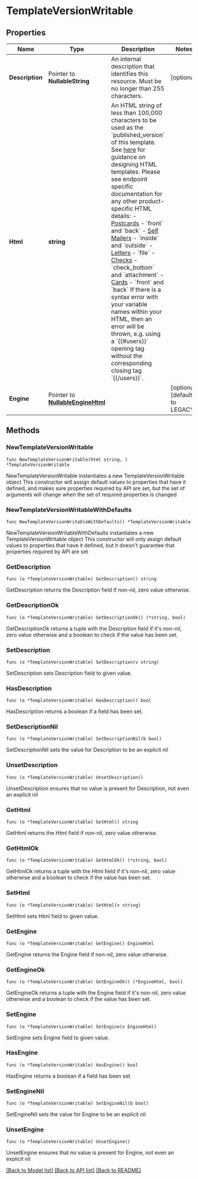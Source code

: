 # TemplateVersionWritable

## Properties

Name | Type | Description | Notes
------------ | ------------- | ------------- | -------------
**Description** | Pointer to **NullableString** | An internal description that identifies this resource. Must be no longer than 255 characters.  | [optional] 
**Html** | **string** | An HTML string of less than 100,000 characters to be used as the &#x60;published_version&#x60; of this template. See [here](#section/HTML-Examples) for guidance on designing HTML templates. Please see endpoint specific documentation for any other product-specific HTML details: - [Postcards](https://docs.lob.com/#tag/Postcards/operation/postcard_create) - &#x60;front&#x60; and &#x60;back&#x60; - [Self Mailers](https://docs.lob.com/#tag/Self-Mailers/operation/self_mailer_create) - &#x60;inside&#x60; and &#x60;outside&#x60; - [Letters](https://docs.lob.com/#tag/Letters/operation/letter_create) - &#x60;file&#x60; - [Checks](https://docs.lob.com/#tag/Checks/operation/check_create) - &#x60;check_bottom&#x60; and &#x60;attachment&#x60; - [Cards](https://docs.lob.com/#tag/Cards/operation/card_create) - &#x60;front&#x60; and &#x60;back&#x60;  If there is a syntax error with your variable names within your HTML, then an error will be thrown, e.g. using a &#x60;{{#users}}&#x60; opening tag without the corresponding closing tag &#x60;{{/users}}&#x60;.  | 
**Engine** | Pointer to [**NullableEngineHtml**](EngineHtml.md) |  | [optional] [default to LEGACY]

## Methods

### NewTemplateVersionWritable

`func NewTemplateVersionWritable(html string, ) *TemplateVersionWritable`

NewTemplateVersionWritable instantiates a new TemplateVersionWritable object
This constructor will assign default values to properties that have it defined,
and makes sure properties required by API are set, but the set of arguments
will change when the set of required properties is changed

### NewTemplateVersionWritableWithDefaults

`func NewTemplateVersionWritableWithDefaults() *TemplateVersionWritable`

NewTemplateVersionWritableWithDefaults instantiates a new TemplateVersionWritable object
This constructor will only assign default values to properties that have it defined,
but it doesn't guarantee that properties required by API are set

### GetDescription

`func (o *TemplateVersionWritable) GetDescription() string`

GetDescription returns the Description field if non-nil, zero value otherwise.

### GetDescriptionOk

`func (o *TemplateVersionWritable) GetDescriptionOk() (*string, bool)`

GetDescriptionOk returns a tuple with the Description field if it's non-nil, zero value otherwise
and a boolean to check if the value has been set.

### SetDescription

`func (o *TemplateVersionWritable) SetDescription(v string)`

SetDescription sets Description field to given value.

### HasDescription

`func (o *TemplateVersionWritable) HasDescription() bool`

HasDescription returns a boolean if a field has been set.

### SetDescriptionNil

`func (o *TemplateVersionWritable) SetDescriptionNil(b bool)`

 SetDescriptionNil sets the value for Description to be an explicit nil

### UnsetDescription
`func (o *TemplateVersionWritable) UnsetDescription()`

UnsetDescription ensures that no value is present for Description, not even an explicit nil
### GetHtml

`func (o *TemplateVersionWritable) GetHtml() string`

GetHtml returns the Html field if non-nil, zero value otherwise.

### GetHtmlOk

`func (o *TemplateVersionWritable) GetHtmlOk() (*string, bool)`

GetHtmlOk returns a tuple with the Html field if it's non-nil, zero value otherwise
and a boolean to check if the value has been set.

### SetHtml

`func (o *TemplateVersionWritable) SetHtml(v string)`

SetHtml sets Html field to given value.


### GetEngine

`func (o *TemplateVersionWritable) GetEngine() EngineHtml`

GetEngine returns the Engine field if non-nil, zero value otherwise.

### GetEngineOk

`func (o *TemplateVersionWritable) GetEngineOk() (*EngineHtml, bool)`

GetEngineOk returns a tuple with the Engine field if it's non-nil, zero value otherwise
and a boolean to check if the value has been set.

### SetEngine

`func (o *TemplateVersionWritable) SetEngine(v EngineHtml)`

SetEngine sets Engine field to given value.

### HasEngine

`func (o *TemplateVersionWritable) HasEngine() bool`

HasEngine returns a boolean if a field has been set.

### SetEngineNil

`func (o *TemplateVersionWritable) SetEngineNil(b bool)`

 SetEngineNil sets the value for Engine to be an explicit nil

### UnsetEngine
`func (o *TemplateVersionWritable) UnsetEngine()`

UnsetEngine ensures that no value is present for Engine, not even an explicit nil

[[Back to Model list]](../README.md#documentation-for-models) [[Back to API list]](../README.md#documentation-for-api-endpoints) [[Back to README]](../README.md)



